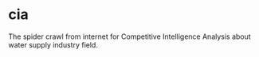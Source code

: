# cia
The spider crawl from internet for Competitive Intelligence Analysis about water supply industry field.
